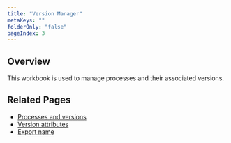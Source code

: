 ```yaml
---
title: "Version Manager"
metaKeys: ""
folderOnly: "false"
pageIndex: 3
---
```

## Overview
This workbook is used to manage processes and their associated versions.
<br/>

## Related Pages
- [Processes and versions](/planner/workbooks/process-and-tasks/version-manager/process-version)
- [Version attributes](/planner/workbooks/process-and-tasks/version-manager/version-attributes)
- [Export name](/planner/workbooks/process-and-tasks/version-manager/export-name)
